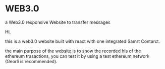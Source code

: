 # WEB3.0
a Web3.0 responsive Website to transfer messages 

Hi, 

this is a web3.0 website built with react with one integrated Samrt Contarct. 

the main purpose of the website is to show the recorded his of the ethereum trasactions, you can test it by using a test ethereum network (Georli is recommended).


